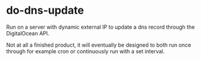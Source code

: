 # do-dns-update

Run on a server with dynamic external IP to update a dns record through the DigitalOcean API.

Not at all a finished product, it will eventually be designed to both run once through for example cron or continuously run with a set interval.
